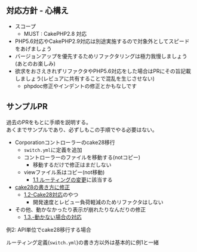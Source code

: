 ## 対応方針 - 心構え

- スコープ
  - MUST : CakePHP2.8 対応
- PHP5.6対応やCakePHP2.9対応は別途実施するので対象外としてスピードをあげましょう
- バージョンアップを優先するためリファクタリングは極力我慢しましょう(あとのお楽しみ)
- 欲求をおさえきれずリファクタやPHP5.6対応をした場合はPRにその旨記載しましょう(レビュアに共有することで混乱を生じさせない)
  - phpdoc修正やインデントの修正とかもなしです

## サンプルPR

過去のPRをもとに手順を説明する。  
あくまでサンプルであり、必ずしもこの手順でやる必要はない。  

- Corporationコントローラーのcake28移行
  - `switch.yml`に定義を追加
  - コントローラーのファイルを移動する(notコピー)
    - 移動するだけで修正はまだしない
  - viewファイル系はコピー(not移動)
    - [1.1 ルーティングの変更]()に該当する
- [cake28の書き方に修正]()
  - [1.2-Cake28対応]()のやつ
    - 開発速度とレビュー負荷軽減のためリファクタはしない
- その他、動かなかったり表示が崩れたりなんだりの修正
  - [1.3.-動かない場合の対応]()

例2: API単位でcake28移行する場合  

ルーティング定義(`switch.yml`)の書き方以外は基本的に例1と一緒
